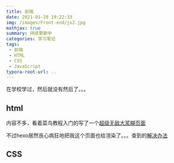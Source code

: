 ```yaml
---
title: 前端
date: 2021-01-28 19:22:33
img: /images/Front-end/js2.jpg
mathjax: true
summary: 持续更新中
categories: 学习笔记
tags:
 - 前端
 - HTML
 - CSS
 - JavaScript
typora-root-url: ..
---
```


在学校学过，然后就没有然后了。。。

## html

内容不多，看着菜鸟教程入门的写了一个[超级无敌大浆糊页面](/html/Front-end/dazahui.html)

不过hexo居然丧心病狂地把我这个页面也给渲染了。。。查到的[解决办法](https://blog.csdn.net/weixin_41287260/article/details/99705257)

## CSS

